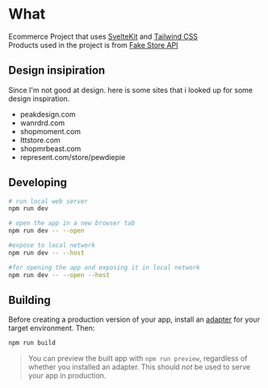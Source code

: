 # What

Ecommerce Project that uses [SvelteKit](https://kit.svelte.dev/) and [Tailwind CSS](https://tailwindcss.com/)  
Products used in the project is from [Fake Store API](https://fakestoreapi.com/)

## Design insipiration

Since I'm not good at design. here is some sites that i looked up for some design inspiration.

- peakdesign.com
- wanrdrd.com
- shopmoment.com
- lttstore.com
- shopmrbeast.com
- represent.com/store/pewdiepie

## Developing

```bash
# run local web server
npm run dev

# open the app in a new browser tab
npm run dev -- --open

#expose to local network
npm run dev -- --host

#for opening the app and exposing it in local network
npm run dev -- --open --host

```

## Building

Before creating a production version of your app, install an [adapter](https://kit.svelte.dev/docs#adapters) for your target environment. Then:

```bash
npm run build
```

> You can preview the built app with `npm run preview`, regardless of whether you installed an adapter. This should _not_ be used to serve your app in production.
